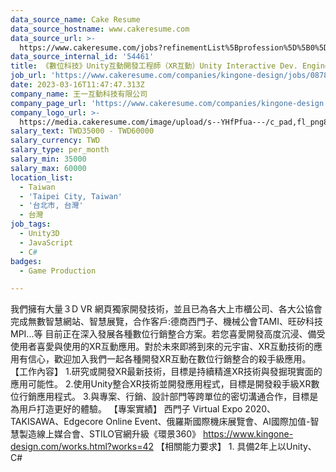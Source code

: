 ```yaml
---
data_source_name: Cake Resume
data_source_hostname: www.cakeresume.com
data_source_url: >-
  https://www.cakeresume.com/jobs?refinementList%5Bprofession%5D%5B0%5D=game-production&range%5Bsalary_range%5D%5Bmin%5D=1000000
data_source_internal_id: '54461'
title: 《數位科技》Unity互動開發工程師（XR互動）Unity Interactive Dev. Engineer
job_url: 'https://www.cakeresume.com/companies/kingone-design/jobs/087873'
date: 2023-03-16T11:47:47.313Z
company_name: 王一互動科技有限公司
company_page_url: 'https://www.cakeresume.com/companies/kingone-design'
company_logo_url: >-
  https://media.cakeresume.com/image/upload/s--YHfPfua---/c_pad,fl_png8,h_200,w_200/v1646984001/eknd9prrxiyw4zjlqram.png
salary_text: TWD35000 - TWD60000
salary_currency: TWD
salary_type: per_month
salary_min: 35000
salary_max: 60000
location_list:
  - Taiwan
  - 'Taipei City, Taiwan'
  - '台北市, 台灣'
  - 台灣
job_tags:
  - Unity3D
  - JavaScript
  - C#
badges:
  - Game Production

---
```


我們擁有大量３D VR 網頁獨家開發技術，並且已為各大上市櫃公司、各大公協會完成無數智慧網站、智慧展覽，合作客戶:德商西門子、機械公會TAMI、旺矽科技MPI...等 目前正在深入發展各種數位行銷整合方案。若您喜愛開發高度沉浸、備受使用者喜愛與使用的XR互動應用。對於未來即將到來的元宇宙、XR互動技術的應用有信心，歡迎加入我們一起各種開發XR互動在數位行銷整合的殺手級應用。 【工作內容】 1.研究或開發XR最新技術，目標是持續精進XR技術與發掘現實面的應用可能性。 2.使用Unity整合XR技術並開發應用程式，目標是開發殺手級XR數位行銷應用程式。 3.與專案、行銷、設計部門等跨單位的密切溝通合作，目標是為用戶打造更好的體驗。 【專案實績】 西門子 Virtual Expo 2020、TAKISAWA、Edgecore Online Event、俄羅斯國際機床展覽會、AI國際加值-智慧製造線上媒合會、STILO官網升級《環景360》 https://www.kingone-design.com/works.html?works=42 【相關能力要求】 1. 具備2年上以Unity、C#